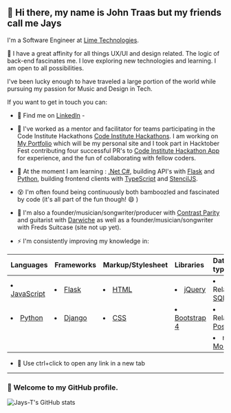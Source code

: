 ## 💬 Hi there, my name is John Traas but my friends call me Jays  
I'm a Software Engineer at [Lime Technologies](https://www.lime-technologies.com/en/).  

💬 I have a great affinity for all things UX/UI and design related.
The logic of back-end fascinates me. I love exploring new technologies and learning. I am open to all possibilities.  


I've been lucky enough to have traveled a large portion of the world while pursuing my passion for Music and Design in Tech. 

If you want to get in touch you can:


- 👯 Find me on [LinkedIn](https://www.linkedin.com/in/john-jacob-hald-traas-25603325/) - 
- 🔭 I've worked as a mentor and facilitator for teams participating in the Code Institute Hackathons [Code Institute Hackathons](https://hackathon.codeinstitute.net/). I am working on [My Portfolio](https://jays-t.github.io/resume) which will be my personal site and I took part in Hacktober Fest contributing four successful PR's to [Code Institute Hackathon App](https://github.com/Code-Institute-Community/ci-hackathon-app) for experience, and the fun of collaborating with fellow coders.
- 🌱 At the moment I am learning : [.Net C#](https://dotnet.microsoft.com/en-us/), building API's with [Flask](https://flask.palletsprojects.com/en/2.2.x/) and [Python](https://www.python.org/), building frontend clients with [TypeScript](https://www.typescriptlang.org/) and [StencilJS](https://stenciljs.com/).

- :dizzy_face: I'm often found being continuously both bamboozled and fascinated by code (it's all part of the fun though! 😄 )
- :musical_note: I'm also a founder/musician/songwriter/producer with [Contrast Parity](https://soundcloud.com/contrastparity) and guitarist with [Darwiche](https://www.facebook.com/DarwicheRock) as well as a founder/musician/songwriter with Freds Suitcase (site not up yet). 

- ⚡ I'm consistently improving my knowledge in:

|Languages|Frameworks|Markup/Stylesheet|Libraries|Database types|
| :---| :--- | :--- | :--- | :--- |
| <li> [JavaScript](https://javascript.info/) </li>| <li> [Flask](https://flask.palletsprojects.com/en/1.1.x/) </li>|<li> [HTML](https://developer.mozilla.org/en-US/docs/Web/Guide/HTML/HTML5) </li>|<li> [jQuery](https://jquery.com/) </li>|<li>Relational [SQLite3](https://www.sqlite.org/)</li>|
| <li> [Python](https://www.python.org/) </li>| <li> [Django](https://www.djangoproject.com/) </li> | <li> [CSS](https://developer.mozilla.org/en-US/docs/Web/CSS) </li>| <li> [Bootstrap 4](https://getbootstrap.com/docs/4.0/getting-started/introduction/) </li>|<li>Relational [PostgreSQL](https://www.postgresql.org/) </li>
|||||<li>noSQL [MongoDB](https://mongodb.com)</li>|
* 💬 Use ctrl+click to open any link in a new tab
---
### 💬 Welcome to my GitHub profile. 
<!--
**Jays-T/Jays-T** is a ✨ _special_ ✨ repository because its `README.md` (this file) appears on your GitHub profile.

Here are some ideas to get you started:

- 🔭 I’m currently working on ...
- 🌱 I’m currently learning ...
- 👯 I’m looking to collaborate on ...
- 🤔 I’m looking for help with ...
- 💬 Ask me about ...
- 📫 How to reach me: ...
- 😄 Pronouns: ...
- ⚡ Fun fact: ...
-->
![Jays-T's GitHub stats](https://github-readme-stats.vercel.app/api?username=Jays-T&show_icons=true&theme=outrun)
